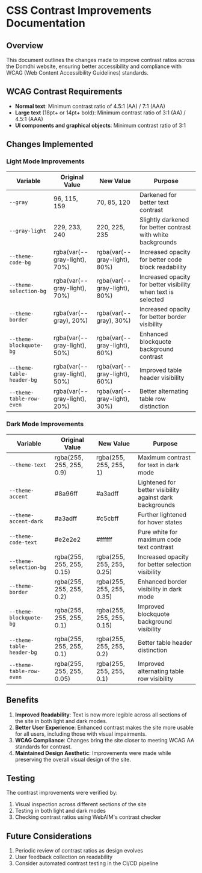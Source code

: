 # CSS Contrast Improvements Documentation

## Overview

This document outlines the changes made to improve contrast ratios across the Domdhi website, ensuring better accessibility and compliance with WCAG (Web Content Accessibility Guidelines) standards.

## WCAG Contrast Requirements

- **Normal text**: Minimum contrast ratio of 4.5:1 (AA) / 7:1 (AAA)
- **Large text** (18pt+ or 14pt+ bold): Minimum contrast ratio of 3:1 (AA) / 4.5:1 (AAA)
- **UI components and graphical objects**: Minimum contrast ratio of 3:1

## Changes Implemented

### Light Mode Improvements

| Variable | Original Value | New Value | Purpose |
|----------|---------------|-----------|---------|
| `--gray` | 96, 115, 159 | 70, 85, 120 | Darkened for better text contrast |
| `--gray-light` | 229, 233, 240 | 220, 225, 235 | Slightly darkened for better contrast with white backgrounds |
| `--theme-code-bg` | rgba(var(--gray-light), 70%) | rgba(var(--gray-light), 80%) | Increased opacity for better code block readability |
| `--theme-selection-bg` | rgba(var(--gray-light), 70%) | rgba(var(--gray-light), 80%) | Increased opacity for better visibility when text is selected |
| `--theme-border` | rgba(var(--gray), 20%) | rgba(var(--gray), 30%) | Increased opacity for better border visibility |
| `--theme-blockquote-bg` | rgba(var(--gray-light), 50%) | rgba(var(--gray-light), 60%) | Enhanced blockquote background contrast |
| `--theme-table-header-bg` | rgba(var(--gray-light), 50%) | rgba(var(--gray-light), 60%) | Improved table header visibility |
| `--theme-table-row-even` | rgba(var(--gray-light), 20%) | rgba(var(--gray-light), 30%) | Better alternating table row distinction |

### Dark Mode Improvements

| Variable | Original Value | New Value | Purpose |
|----------|---------------|-----------|---------|
| `--theme-text` | rgba(255, 255, 255, 0.9) | rgba(255, 255, 255, 1) | Maximum contrast for text in dark mode |
| `--theme-accent` | #8a96ff | #a3adff | Lightened for better visibility against dark backgrounds |
| `--theme-accent-dark` | #a3adff | #c5cbff | Further lightened for hover states |
| `--theme-code-text` | #e2e2e2 | #ffffff | Pure white for maximum code text contrast |
| `--theme-selection-bg` | rgba(255, 255, 255, 0.15) | rgba(255, 255, 255, 0.25) | Increased opacity for better selection visibility |
| `--theme-border` | rgba(255, 255, 255, 0.2) | rgba(255, 255, 255, 0.35) | Enhanced border visibility in dark mode |
| `--theme-blockquote-bg` | rgba(255, 255, 255, 0.1) | rgba(255, 255, 255, 0.15) | Improved blockquote background visibility |
| `--theme-table-header-bg` | rgba(255, 255, 255, 0.1) | rgba(255, 255, 255, 0.2) | Better table header distinction |
| `--theme-table-row-even` | rgba(255, 255, 255, 0.05) | rgba(255, 255, 255, 0.1) | Improved alternating table row visibility |

## Benefits

1. **Improved Readability**: Text is now more legible across all sections of the site in both light and dark modes.
2. **Better User Experience**: Enhanced contrast makes the site more usable for all users, including those with visual impairments.
3. **WCAG Compliance**: Changes bring the site closer to meeting WCAG AA standards for contrast.
4. **Maintained Design Aesthetic**: Improvements were made while preserving the overall visual design of the site.

## Testing

The contrast improvements were verified by:

1. Visual inspection across different sections of the site
2. Testing in both light and dark modes
3. Checking contrast ratios using WebAIM's contrast checker

## Future Considerations

1. Periodic review of contrast ratios as design evolves
2. User feedback collection on readability
3. Consider automated contrast testing in the CI/CD pipeline 